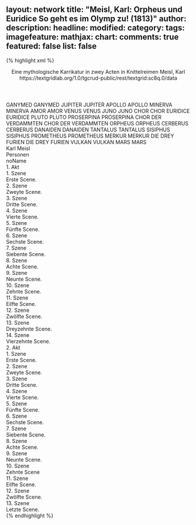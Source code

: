 layout: network
title: "Meisl, Karl: Orpheus und Euridice So geht es im Olymp zu! (1813)"
author:
description:
headline:
modified:
category:
tags:
imagefeature:
mathjax:
chart:
comments: true
featured: false
list: false
---
{% highlight xml %}
<?xml-model href="https://raw.githubusercontent.com/DLiNa/project/master/rules/lina.rnc"?><?xml-model href="https://raw.githubusercontent.com/DLiNa/project/master/rules/lina.sch"?>
<play xmlns="http://lina.digital">
  <header>
    <title>Orpheus und Euridice So geht es im Olymp zu!</title>
    <subtitle>Eine mythologische Karrikatur in zwey Acten in Knittelreimen</subtitle>
    <genretitle/>
    <author>Meisl, Karl</author>
    <date type="print" when="1813"/>
    <date type="premiere" when="1813"/>
    <date type="written"/>
    <source>https://textgridlab.org/1.0/tgcrud-public/rest/textgrid:sc8q.0/data</source>
  </header>
  <personae>
    <character>
      <name>GANYMED</name>
      <alias xml:id="ganymed">
        <name>GANYMED</name>
      </alias>
    </character>
    <character>
      <name>JUPITER</name>
      <alias xml:id="jupiter">
        <name>JUPITER</name>
      </alias>
    </character>
    <character>
      <name>APOLLO</name>
      <alias xml:id="apollo">
        <name>APOLLO</name>
      </alias>
    </character>
    <character>
      <name>MINERVA</name>
      <alias xml:id="minerva">
        <name>MINERVA</name>
      </alias>
    </character>
    <character>
      <name>AMOR</name>
      <alias xml:id="amor">
        <name>AMOR</name>
      </alias>
    </character>
    <character>
      <name>VENUS</name>
      <alias xml:id="venus">
        <name>VENUS</name>
      </alias>
    </character>
    <character>
      <name>JUNO</name>
      <alias xml:id="juno">
        <name>JUNO</name>
      </alias>
    </character>
    <character>
      <name>CHOR</name>
      <alias xml:id="chor">
        <name>CHOR</name>
      </alias>
    </character>
    <character>
      <name>EURIDICE</name>
      <alias xml:id="euridice">
        <name>EURIDICE</name>
      </alias>
    </character>
    <character>
      <name>PLUTO</name>
      <alias xml:id="pluto">
        <name>PLUTO</name>
      </alias>
    </character>
    <character>
      <name>PROSERPINA</name>
      <alias xml:id="proserpina">
        <name>PROSERPINA</name>
      </alias>
    </character>
    <character>
      <name>CHOR DER VERDAMMTEN</name>
      <alias xml:id="chor_der_verdammten">
        <name>CHOR DER VERDAMMTEN</name>
      </alias>
    </character>
    <character>
      <name>ORPHEUS</name>
      <alias xml:id="orpheus">
        <name>ORPHEUS</name>
      </alias>
    </character>
    <character>
      <name>CERBERUS</name>
      <alias xml:id="cerberus">
        <name>CERBERUS</name>
      </alias>
    </character>
    <character>
      <name>DANAIDEN</name>
      <alias xml:id="danaiden">
        <name>DANAIDEN</name>
      </alias>
    </character>
    <character>
      <name>TANTALUS</name>
      <alias xml:id="tantalus">
        <name>TANTALUS</name>
      </alias>
    </character>
    <character>
      <name>SISIPHUS</name>
      <alias xml:id="sisiphus">
        <name>SISIPHUS</name>
      </alias>
    </character>
    <character>
      <name>PROMETHEUS</name>
      <alias xml:id="prometheus">
        <name>PROMETHEUS</name>
      </alias>
    </character>
    <character>
      <name>MERKUR</name>
      <alias xml:id="merkur">
        <name>MERKUR</name>
      </alias>
    </character>
    <character>
      <name>DIE DREY FURIEN</name>
      <alias xml:id="die_drey_furien">
        <name>DIE DREY FURIEN</name>
      </alias>
    </character>
    <character>
      <name>VULKAN</name>
      <alias xml:id="vulkan">
        <name>VULKAN</name>
      </alias>
    </character>
    <character>
      <name>MARS</name>
      <alias xml:id="mars">
        <name>MARS</name>
      </alias>
    </character>
  </personae>
  <text>
    <div>
      <head>Karl Meisl</head>
    </div>
    <div>
      <head>Personen</head>
      <div>
        <head>noName</head>
      </div>
    </div>
    <div>
      <head>1. Akt</head>
      <div>
        <head>1. Szene</head>
        <div>
          <head>Erste Scene.</head>
        </div>
      </div>
      <div>
        <head>2. Szene</head>
        <div>
          <head>Zweyte Scene.</head>
          <sp who="#ganymed">
            <amount n="7" unit="speech_acts"/>
            <amount n="217" unit="words"/>
            <amount n="26" unit="lines"/>
            <amount n="1205" unit="chars"/>
          </sp>
          <sp who="#jupiter">
            <amount n="6" unit="speech_acts"/>
            <amount n="169" unit="words"/>
            <amount n="20" unit="lines"/>
            <amount n="919" unit="chars"/>
          </sp>
        </div>
      </div>
      <div>
        <head>3. Szene</head>
        <div>
          <head>Dritte Scene.</head>
          <sp who="#apollo">
            <amount n="5" unit="speech_acts"/>
            <amount n="165" unit="words"/>
            <amount n="20" unit="lines"/>
            <amount n="876" unit="chars"/>
          </sp>
          <sp who="#jupiter">
            <amount n="4" unit="speech_acts"/>
            <amount n="156" unit="words"/>
            <amount n="18" unit="lines"/>
            <amount n="846" unit="chars"/>
          </sp>
        </div>
      </div>
      <div>
        <head>4. Szene</head>
        <div>
          <head>Vierte Scene.</head>
          <sp who="#ganymed">
            <amount n="1" unit="speech_acts"/>
            <amount n="6" unit="words"/>
            <amount n="1" unit="lines"/>
            <amount n="34" unit="chars"/>
          </sp>
          <sp who="#jupiter">
            <amount n="5" unit="speech_acts"/>
            <amount n="237" unit="words"/>
            <amount n="26" unit="lines"/>
            <amount n="1261" unit="chars"/>
          </sp>
          <sp who="#minerva">
            <amount n="4" unit="speech_acts"/>
            <amount n="106" unit="words"/>
            <amount n="12" unit="lines"/>
            <amount n="602" unit="chars"/>
          </sp>
        </div>
      </div>
      <div>
        <head>5. Szene</head>
        <div>
          <head>Fünfte Scene.</head>
          <sp who="#ganymed">
            <amount n="2" unit="speech_acts"/>
            <amount n="49" unit="words"/>
            <amount n="5" unit="lines"/>
            <amount n="236" unit="chars"/>
          </sp>
          <sp who="#jupiter">
            <amount n="2" unit="speech_acts"/>
            <amount n="33" unit="words"/>
            <amount n="4" unit="lines"/>
            <amount n="196" unit="chars"/>
          </sp>
        </div>
      </div>
      <div>
        <head>6. Szene</head>
        <div>
          <head>Sechste Scene.</head>
          <sp who="#amor">
            <amount n="3" unit="speech_acts"/>
            <amount n="268" unit="words"/>
            <amount n="57" unit="lines"/>
            <amount n="1425" unit="chars"/>
          </sp>
          <sp who="#jupiter">
            <amount n="11" unit="speech_acts"/>
            <amount n="277" unit="words"/>
            <amount n="33" unit="lines"/>
            <amount n="1475" unit="chars"/>
          </sp>
          <sp who="#venus">
            <amount n="10" unit="speech_acts"/>
            <amount n="379" unit="words"/>
            <amount n="43" unit="lines"/>
            <amount n="1989" unit="chars"/>
          </sp>
        </div>
      </div>
      <div>
        <head>7. Szene</head>
        <div>
          <head>Siebente Scene.</head>
          <sp who="#juno">
            <amount n="18" unit="speech_acts"/>
            <amount n="674" unit="words"/>
            <amount n="79" unit="lines"/>
            <amount n="3471" unit="chars"/>
          </sp>
          <sp who="#jupiter">
            <amount n="15" unit="speech_acts"/>
            <amount n="330" unit="words"/>
            <amount n="36" unit="lines"/>
            <amount n="1621" unit="chars"/>
          </sp>
          <sp who="#venus">
            <amount n="6" unit="speech_acts"/>
            <amount n="58" unit="words"/>
            <amount n="7" unit="lines"/>
            <amount n="295" unit="chars"/>
          </sp>
          <sp who="#amor">
            <amount n="3" unit="speech_acts"/>
            <amount n="41" unit="words"/>
            <amount n="4" unit="lines"/>
            <amount n="207" unit="chars"/>
          </sp>
        </div>
      </div>
      <div>
        <head>8. Szene</head>
        <div>
          <head>Achte Scene.</head>
          <sp who="#chor">
            <amount n="1" unit="speech_acts"/>
            <amount n="34" unit="words"/>
            <amount n="4" unit="lines"/>
            <amount n="178" unit="chars"/>
          </sp>
          <sp who="#apollo">
            <amount n="1" unit="speech_acts"/>
            <amount n="64" unit="words"/>
            <amount n="7" unit="lines"/>
            <amount n="324" unit="chars"/>
          </sp>
          <sp who="#jupiter">
            <amount n="2" unit="speech_acts"/>
            <amount n="82" unit="words"/>
            <amount n="12" unit="lines"/>
            <amount n="454" unit="chars"/>
          </sp>
          <sp who="#amor #venus #apollo #juno #chor">
            <amount n="1" unit="speech_acts"/>
            <amount n="5" unit="words"/>
            <amount n="1" unit="lines"/>
            <amount n="34" unit="chars"/>
          </sp>
          <sp who="#juno">
            <amount n="1" unit="speech_acts"/>
            <amount n="101" unit="words"/>
            <amount n="16" unit="lines"/>
            <amount n="479" unit="chars"/>
          </sp>
        </div>
      </div>
      <div>
        <head>9. Szene</head>
        <div>
          <head>Neunte Scene.</head>
          <sp who="#euridice">
            <amount n="5" unit="speech_acts"/>
            <amount n="343" unit="words"/>
            <amount n="34" unit="lines"/>
            <amount n="1699" unit="chars"/>
          </sp>
          <sp who="#pluto">
            <amount n="4" unit="speech_acts"/>
            <amount n="147" unit="words"/>
            <amount n="15" unit="lines"/>
            <amount n="805" unit="chars"/>
          </sp>
        </div>
      </div>
      <div>
        <head>10. Szene</head>
        <div>
          <head>Zehnte Scene.</head>
          <sp who="#proserpina">
            <amount n="7" unit="speech_acts"/>
            <amount n="102" unit="words"/>
            <amount n="12" unit="lines"/>
            <amount n="532" unit="chars"/>
          </sp>
          <sp who="#euridice">
            <amount n="6" unit="speech_acts"/>
            <amount n="97" unit="words"/>
            <amount n="11" unit="lines"/>
            <amount n="513" unit="chars"/>
          </sp>
          <sp who="#pluto">
            <amount n="3" unit="speech_acts"/>
            <amount n="77" unit="words"/>
            <amount n="8" unit="lines"/>
            <amount n="396" unit="chars"/>
          </sp>
        </div>
      </div>
      <div>
        <head>11. Szene</head>
        <div>
          <head>Eilfte Scene.</head>
          <sp who="#chor_der_verdammten">
            <amount n="1" unit="speech_acts"/>
            <amount n="23" unit="words"/>
            <amount n="6" unit="lines"/>
            <amount n="146" unit="chars"/>
          </sp>
          <sp who="#orpheus">
            <amount n="20" unit="speech_acts"/>
            <amount n="1082" unit="words"/>
            <amount n="116" unit="lines"/>
            <amount n="5769" unit="chars"/>
          </sp>
          <sp who="#cerberus">
            <amount n="16" unit="speech_acts"/>
            <amount n="371" unit="words"/>
            <amount n="43" unit="lines"/>
            <amount n="1969" unit="chars"/>
          </sp>
          <sp who="#danaiden">
            <amount n="3" unit="speech_acts"/>
            <amount n="146" unit="words"/>
            <amount n="16" unit="lines"/>
            <amount n="799" unit="chars"/>
          </sp>
          <sp who="#tantalus">
            <amount n="2" unit="speech_acts"/>
            <amount n="166" unit="words"/>
            <amount n="16" unit="lines"/>
            <amount n="867" unit="chars"/>
          </sp>
          <sp who="#sisiphus">
            <amount n="1" unit="speech_acts"/>
            <amount n="91" unit="words"/>
            <amount n="8" unit="lines"/>
            <amount n="468" unit="chars"/>
          </sp>
          <sp who="#prometheus">
            <amount n="1" unit="speech_acts"/>
            <amount n="194" unit="words"/>
            <amount n="20" unit="lines"/>
            <amount n="1048" unit="chars"/>
          </sp>
        </div>
      </div>
      <div>
        <head>12. Szene</head>
        <div>
          <head>Zwölfte Scene.</head>
          <sp who="#pluto">
            <amount n="8" unit="speech_acts"/>
            <amount n="165" unit="words"/>
            <amount n="19" unit="lines"/>
            <amount n="924" unit="chars"/>
          </sp>
          <sp who="#cerberus">
            <amount n="2" unit="speech_acts"/>
            <amount n="30" unit="words"/>
            <amount n="3" unit="lines"/>
            <amount n="160" unit="chars"/>
          </sp>
          <sp who="#orpheus">
            <amount n="5" unit="speech_acts"/>
            <amount n="358" unit="words"/>
            <amount n="38" unit="lines"/>
            <amount n="1902" unit="chars"/>
          </sp>
        </div>
      </div>
      <div>
        <head>13. Szene</head>
        <div>
          <head>Dreyzehnte Scene.</head>
          <sp who="#orpheus">
            <amount n="7" unit="speech_acts"/>
            <amount n="149" unit="words"/>
            <amount n="16" unit="lines"/>
            <amount n="789" unit="chars"/>
          </sp>
          <sp who="#pluto">
            <amount n="4" unit="speech_acts"/>
            <amount n="98" unit="words"/>
            <amount n="11" unit="lines"/>
            <amount n="530" unit="chars"/>
          </sp>
          <sp who="#jupiter">
            <amount n="4" unit="speech_acts"/>
            <amount n="88" unit="words"/>
            <amount n="9" unit="lines"/>
            <amount n="453" unit="chars"/>
          </sp>
          <sp who="#merkur">
            <amount n="1" unit="speech_acts"/>
            <amount n="149" unit="words"/>
            <amount n="18" unit="lines"/>
            <amount n="800" unit="chars"/>
          </sp>
          <sp who="#venus">
            <amount n="1" unit="speech_acts"/>
            <amount n="8" unit="words"/>
            <amount n="1" unit="lines"/>
            <amount n="43" unit="chars"/>
          </sp>
        </div>
      </div>
      <div>
        <head>14. Szene</head>
        <div>
          <head>Vierzehnte Scene.</head>
          <sp who="#die_drey_furien">
            <amount n="1" unit="speech_acts"/>
            <amount n="49" unit="words"/>
            <amount n="10" unit="lines"/>
            <amount n="226" unit="chars"/>
          </sp>
          <sp who="#orpheus">
            <amount n="9" unit="speech_acts"/>
            <amount n="96" unit="words"/>
            <amount n="11" unit="lines"/>
            <amount n="495" unit="chars"/>
          </sp>
          <sp who="#euridice">
            <amount n="5" unit="speech_acts"/>
            <amount n="108" unit="words"/>
            <amount n="10" unit="lines"/>
            <amount n="527" unit="chars"/>
          </sp>
          <sp who="#pluto">
            <amount n="2" unit="speech_acts"/>
            <amount n="80" unit="words"/>
            <amount n="9" unit="lines"/>
            <amount n="424" unit="chars"/>
          </sp>
          <sp who="#jupiter">
            <amount n="2" unit="speech_acts"/>
            <amount n="28" unit="words"/>
            <amount n="4" unit="lines"/>
            <amount n="161" unit="chars"/>
          </sp>
          <sp who="#chor">
            <amount n="2" unit="speech_acts"/>
            <amount n="42" unit="words"/>
            <amount n="7" unit="lines"/>
            <amount n="223" unit="chars"/>
          </sp>
          <sp who="#juno">
            <amount n="1" unit="speech_acts"/>
            <amount n="2" unit="words"/>
            <amount n="1" unit="lines"/>
            <amount n="16" unit="chars"/>
          </sp>
          <sp who="#venus">
            <amount n="1" unit="speech_acts"/>
            <amount n="2" unit="words"/>
            <amount n="1" unit="lines"/>
            <amount n="9" unit="chars"/>
          </sp>
        </div>
      </div>
    </div>
    <div>
      <head>2. Akt</head>
      <div>
        <head>1. Szene</head>
        <div>
          <head>Erste Scene.</head>
          <sp who="#merkur">
            <amount n="7" unit="speech_acts"/>
            <amount n="198" unit="words"/>
            <amount n="22" unit="lines"/>
            <amount n="1051" unit="chars"/>
          </sp>
          <sp who="#apollo">
            <amount n="6" unit="speech_acts"/>
            <amount n="163" unit="words"/>
            <amount n="19" unit="lines"/>
            <amount n="890" unit="chars"/>
          </sp>
        </div>
      </div>
      <div>
        <head>2. Szene</head>
        <div>
          <head>Zweyte Scene.</head>
          <sp who="#ganymed">
            <amount n="4" unit="speech_acts"/>
            <amount n="157" unit="words"/>
            <amount n="19" unit="lines"/>
            <amount n="917" unit="chars"/>
          </sp>
          <sp who="#apollo">
            <amount n="4" unit="speech_acts"/>
            <amount n="51" unit="words"/>
            <amount n="6" unit="lines"/>
            <amount n="279" unit="chars"/>
          </sp>
          <sp who="#merkur">
            <amount n="3" unit="speech_acts"/>
            <amount n="39" unit="words"/>
            <amount n="4" unit="lines"/>
            <amount n="199" unit="chars"/>
          </sp>
        </div>
      </div>
      <div>
        <head>3. Szene</head>
        <div>
          <head>Dritte Scene.</head>
          <sp who="#jupiter">
            <amount n="1" unit="speech_acts"/>
            <amount n="329" unit="words"/>
            <amount n="42" unit="lines"/>
            <amount n="1679" unit="chars"/>
          </sp>
        </div>
      </div>
      <div>
        <head>4. Szene</head>
        <div>
          <head>Vierte Scene.</head>
          <sp who="#orpheus">
            <amount n="18" unit="speech_acts"/>
            <amount n="761" unit="words"/>
            <amount n="88" unit="lines"/>
            <amount n="4010" unit="chars"/>
          </sp>
          <sp who="#jupiter">
            <amount n="19" unit="speech_acts"/>
            <amount n="704" unit="words"/>
            <amount n="73" unit="lines"/>
            <amount n="3556" unit="chars"/>
          </sp>
          <sp who="#jupiter #orpheus">
            <amount n="1" unit="speech_acts"/>
            <amount n="40" unit="words"/>
            <amount n="8" unit="lines"/>
            <amount n="193" unit="chars"/>
          </sp>
        </div>
      </div>
      <div>
        <head>5. Szene</head>
        <div>
          <head>Fünfte Scene.</head>
          <sp who="#euridice">
            <amount n="10" unit="speech_acts"/>
            <amount n="247" unit="words"/>
            <amount n="29" unit="lines"/>
            <amount n="1288" unit="chars"/>
          </sp>
          <sp who="#pluto">
            <amount n="6" unit="speech_acts"/>
            <amount n="111" unit="words"/>
            <amount n="12" unit="lines"/>
            <amount n="592" unit="chars"/>
          </sp>
          <sp who="#jupiter">
            <amount n="10" unit="speech_acts"/>
            <amount n="249" unit="words"/>
            <amount n="31" unit="lines"/>
            <amount n="1385" unit="chars"/>
          </sp>
          <sp who="#orpheus">
            <amount n="7" unit="speech_acts"/>
            <amount n="144" unit="words"/>
            <amount n="17" unit="lines"/>
            <amount n="753" unit="chars"/>
          </sp>
        </div>
      </div>
      <div>
        <head>6. Szene</head>
        <div>
          <head>Sechste Scene.</head>
        </div>
      </div>
      <div>
        <head>7. Szene</head>
        <div>
          <head>Siebente Scene.</head>
          <sp who="#juno">
            <amount n="3" unit="speech_acts"/>
            <amount n="158" unit="words"/>
            <amount n="18" unit="lines"/>
            <amount n="857" unit="chars"/>
          </sp>
          <sp who="#vulkan">
            <amount n="3" unit="speech_acts"/>
            <amount n="94" unit="words"/>
            <amount n="10" unit="lines"/>
            <amount n="481" unit="chars"/>
          </sp>
        </div>
      </div>
      <div>
        <head>8. Szene</head>
        <div>
          <head>Achte Scene.</head>
          <sp who="#vulkan">
            <amount n="1" unit="speech_acts"/>
            <amount n="37" unit="words"/>
            <amount n="4" unit="lines"/>
            <amount n="192" unit="chars"/>
          </sp>
        </div>
      </div>
      <div>
        <head>9. Szene</head>
        <div>
          <head>Neunte Scene.</head>
          <sp who="#venus">
            <amount n="6" unit="speech_acts"/>
            <amount n="477" unit="words"/>
            <amount n="53" unit="lines"/>
            <amount n="2491" unit="chars"/>
          </sp>
          <sp who="#mars">
            <amount n="4" unit="speech_acts"/>
            <amount n="136" unit="words"/>
            <amount n="15" unit="lines"/>
            <amount n="698" unit="chars"/>
          </sp>
          <sp who="#vulkan">
            <amount n="2" unit="speech_acts"/>
            <amount n="35" unit="words"/>
            <amount n="4" unit="lines"/>
            <amount n="174" unit="chars"/>
          </sp>
        </div>
      </div>
      <div>
        <head>10. Szene</head>
        <div>
          <head>Zehnte Scene</head>
          <sp who="#juno">
            <amount n="3" unit="speech_acts"/>
            <amount n="25" unit="words"/>
            <amount n="4" unit="lines"/>
            <amount n="118" unit="chars"/>
          </sp>
          <sp who="#apollo">
            <amount n="1" unit="speech_acts"/>
            <amount n="8" unit="words"/>
            <amount n="1" unit="lines"/>
            <amount n="44" unit="chars"/>
          </sp>
          <sp who="#amor">
            <amount n="2" unit="speech_acts"/>
            <amount n="24" unit="words"/>
            <amount n="3" unit="lines"/>
            <amount n="129" unit="chars"/>
          </sp>
          <sp who="#venus">
            <amount n="2" unit="speech_acts"/>
            <amount n="40" unit="words"/>
            <amount n="4" unit="lines"/>
            <amount n="203" unit="chars"/>
          </sp>
          <sp who="#vulkan">
            <amount n="2" unit="speech_acts"/>
            <amount n="13" unit="words"/>
            <amount n="2" unit="lines"/>
            <amount n="67" unit="chars"/>
          </sp>
          <sp who="#mars">
            <amount n="1" unit="speech_acts"/>
            <amount n="20" unit="words"/>
            <amount n="2" unit="lines"/>
            <amount n="105" unit="chars"/>
          </sp>
          <sp who="#chor">
            <amount n="1" unit="speech_acts"/>
            <amount n="23" unit="words"/>
            <amount n="6" unit="lines"/>
            <amount n="107" unit="chars"/>
          </sp>
        </div>
      </div>
      <div>
        <head>11. Szene</head>
        <div>
          <head>Eilfte Scene.</head>
          <sp who="#orpheus">
            <amount n="5" unit="speech_acts"/>
            <amount n="350" unit="words"/>
            <amount n="38" unit="lines"/>
            <amount n="1883" unit="chars"/>
          </sp>
          <sp who="#amor">
            <amount n="5" unit="speech_acts"/>
            <amount n="263" unit="words"/>
            <amount n="34" unit="lines"/>
            <amount n="1378" unit="chars"/>
          </sp>
        </div>
      </div>
      <div>
        <head>12. Szene</head>
        <div>
          <head>Zwölfte Scene.</head>
          <sp who="#juno">
            <amount n="7" unit="speech_acts"/>
            <amount n="152" unit="words"/>
            <amount n="23" unit="lines"/>
            <amount n="704" unit="chars"/>
          </sp>
          <sp who="#amor">
            <amount n="4" unit="speech_acts"/>
            <amount n="87" unit="words"/>
            <amount n="14" unit="lines"/>
            <amount n="454" unit="chars"/>
          </sp>
          <sp who="#orpheus">
            <amount n="6" unit="speech_acts"/>
            <amount n="196" unit="words"/>
            <amount n="38" unit="lines"/>
            <amount n="1111" unit="chars"/>
          </sp>
        </div>
      </div>
      <div>
        <head>13. Szene</head>
        <div>
          <head>Letzte Scene.</head>
          <sp who="#chor">
            <amount n="3" unit="speech_acts"/>
            <amount n="45" unit="words"/>
            <amount n="7" unit="lines"/>
            <amount n="218" unit="chars"/>
          </sp>
          <sp who="#amor">
            <amount n="2" unit="speech_acts"/>
            <amount n="57" unit="words"/>
            <amount n="12" unit="lines"/>
            <amount n="270" unit="chars"/>
          </sp>
          <sp who="#juno">
            <amount n="4" unit="speech_acts"/>
            <amount n="29" unit="words"/>
            <amount n="4" unit="lines"/>
            <amount n="167" unit="chars"/>
          </sp>
          <sp who="#jupiter">
            <amount n="7" unit="speech_acts"/>
            <amount n="159" unit="words"/>
            <amount n="20" unit="lines"/>
            <amount n="846" unit="chars"/>
          </sp>
          <sp who="#venus">
            <amount n="3" unit="speech_acts"/>
            <amount n="80" unit="words"/>
            <amount n="10" unit="lines"/>
            <amount n="437" unit="chars"/>
          </sp>
          <sp who="#orpheus">
            <amount n="3" unit="speech_acts"/>
            <amount n="50" unit="words"/>
            <amount n="7" unit="lines"/>
            <amount n="279" unit="chars"/>
          </sp>
          <sp who="#vulkan">
            <amount n="1" unit="speech_acts"/>
            <amount n="11" unit="words"/>
            <amount n="1" unit="lines"/>
            <amount n="54" unit="chars"/>
          </sp>
          <sp who="#apollo">
            <amount n="1" unit="speech_acts"/>
            <amount n="5" unit="words"/>
            <amount n="1" unit="lines"/>
            <amount n="30" unit="chars"/>
          </sp>
          <sp who="#minerva">
            <amount n="1" unit="speech_acts"/>
            <amount n="16" unit="words"/>
            <amount n="2" unit="lines"/>
            <amount n="89" unit="chars"/>
          </sp>
          <sp who="#merkur">
            <amount n="1" unit="speech_acts"/>
            <amount n="8" unit="words"/>
            <amount n="1" unit="lines"/>
            <amount n="50" unit="chars"/>
          </sp>
          <sp who="#chor #amor #juno #venus #orpheus #vulkan #apollo #minerva #merkur">
            <amount n="1" unit="speech_acts"/>
            <amount n="10" unit="words"/>
            <amount n="1" unit="lines"/>
            <amount n="38" unit="chars"/>
          </sp>
        </div>
      </div>
    </div>
  </text>
</play>
{% endhighlight %}